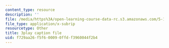 ```yaml
---
content_type: resource
description: ''
file: /media/https%3A/open-learning-course-data-rc.s3.amazonaws.com/5-112-principles-of-chemical-science-fall-2005/f729aa26f5f600090ffdf3960044f2b4_574875.srt
file_type: application/x-subrip
resourcetype: Other
title: 3play caption file
uid: f729aa26-f5f6-0009-0ffd-f3960044f2b4
---
```

